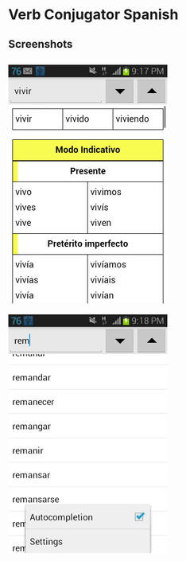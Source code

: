 
# Verb Conjugator Spanish

## Screenshots

![img1](source/img/img1.png)
---
![img2](source/img/img2.png)
